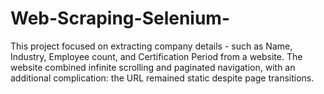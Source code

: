 # Web-Scraping-Selenium-
This project focused on extracting company details - such as Name, Industry, Employee count, and Certification Period from a website. The website combined infinite scrolling and paginated navigation, with an additional complication: the URL remained static despite page transitions.
